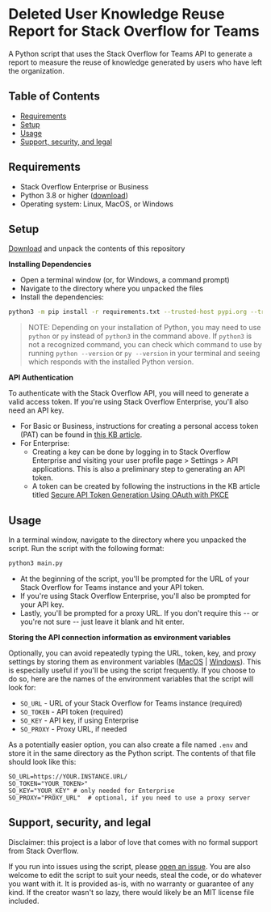 # Deleted User Knowledge Reuse Report for Stack Overflow for Teams
A Python script that uses the Stack Overflow for Teams API to generate a report to measure the reuse of knowledge generated by users who have left the organization.

## Table of Contents
* [Requirements](https://github.com/jklick-so/so4t_deleted_kr?tab=readme-ov-file#requirements)
* [Setup](https://github.com/jklick-so/so4t_deleted_kr?tab=readme-ov-file#setup)
* [Usage](https://github.com/jklick-so/so4t_deleted_kr?tab=readme-ov-file#usage)
* [Support, security, and legal](https://github.com/jklick-so/so4t_deleted_kr?tab=readme-ov-file#support-security-and-legal)


## Requirements
* Stack Overflow Enterprise or Business
* Python 3.8 or higher ([download](https://www.python.org/downloads/))
* Operating system: Linux, MacOS, or Windows

## Setup

[Download](https://github.com/jklick-so/so4t_deleted_kr/archive/refs/heads/main.zip) and unpack the contents of this repository

**Installing Dependencies**

* Open a terminal window (or, for Windows, a command prompt)
* Navigate to the directory where you unpacked the files
* Install the dependencies:
```sh
python3 -m pip install -r requirements.txt --trusted-host pypi.org --trusted-host pypi.python.org --trusted-host files.pythonhosted.org
```

> NOTE: Depending on your installation of Python, you may need to use `python` or `py` instead of `python3` in the command above. If `python3` is not a recognized command, you can check which command to use by running `python --version` or `py --version` in your terminal and seeing which responds with the installed Python version.


**API Authentication**

To authenticate with the Stack Overflow API, you will need to generate a valid access token. If you're using Stack Overflow Enterprise, you'll also need an API key.

* For Basic or Business, instructions for creating a personal access token (PAT) can be found in [this KB article](https://stackoverflow.help/en/articles/4385859-stack-overflow-for-teams-api).
* For Enterprise:
    * Creating a key can be done by logging in to Stack Overflow Enterprise and visiting your user profile page > Settings > API applications. This is also a preliminary step to generating an API token.
    * A token can be created by following the instructions in the KB article titled [Secure API Token Generation Using OAuth with PKCE](https://support.stackenterprise.co/support/solutions/articles/22000286119-secure-api-token-generation-using-oauth-with-pkce)


## Usage

In a terminal window, navigate to the directory where you unpacked the script. Run the script with the following format:

```sh
python3 main.py
```

* At the beginning of the script, you'll be prompted for the URL of your Stack Overflow for Teams instance and your API token. 
* If you're using Stack Overflow Enterprise, you'll also be prompted for your API key. 
* Lastly, you'll be prompted for a proxy URL. If you don't require this -- or you're not sure -- just leave it blank and hit enter.

**Storing the API connection information as environment variables**

Optionally, you can avoid repeatedly typing the URL, token, key, and proxy settings by storing them as environment variables ([MacOS](https://apple.stackexchange.com/questions/106778/how-do-i-set-environment-variables-on-os-x) | [Windows](https://superuser.com/questions/212150/how-to-set-env-variable-in-windows-cmd-line)). This is especially useful if you'll be using the script frequently. If you choose to do so, here are the names of the environment variables that the script will look for:

* `SO_URL` - URL of your Stack Overflow for Teams instance (required)
* `SO_TOKEN` - API token (required)
* `SO_KEY` - API key, if using Enterprise   
* `SO_PROXY` - Proxy URL, if needed

As a potentially easier option, you can also create a file named `.env` and store it in the same directory as the Python script. The contents of that file should look like this:
```
SO_URL=https://YOUR.INSTANCE.URL/
SO_TOKEN="YOUR_TOKEN>"
SO_KEY="YOUR_KEY" # only needed for Enterprise
SO_PROXY="PROXY_URL"  # optional, if you need to use a proxy server
```

## Support, security, and legal
Disclaimer: this project is a labor of love that comes with no formal support from Stack Overflow. 

If you run into issues using the script, please [open an issue](https://github.com/jklick-so/so4t_deleted_kr/issues). You are also welcome to edit the script to suit your needs, steal the code, or do whatever you want with it. It is provided as-is, with no warranty or guarantee of any kind. If the creator wasn't so lazy, there would likely be an MIT license file included.
